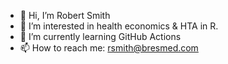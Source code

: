 - 👋 Hi, I’m Robert Smith
- 👀 I’m interested in health economics & HTA in R.
- 🌱 I’m currently learning GitHub Actions
- 📫 How to reach me: rsmith@bresmed.com
